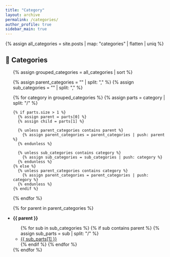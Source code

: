```yaml
---
title: "Category"
layout: archive
permalink: /categories/
author_profile: true
sidebar_main: true
---
```


{% assign all_categories = site.posts | map: "categories" | flatten | uniq %}

<h2>📌 Categories</h2>

<ul>
  {% assign grouped_categories = all_categories | sort %}
  
  {% assign parent_categories = "" | split: "," %}
  {% assign sub_categories = "" | split: "," %}
  
  {% for category in grouped_categories %}
    {% assign parts = category | split: "/" %}
    
    {% if parts.size > 1 %}
      {% assign parent = parts[0] %}
      {% assign child = parts[1] %}
      
      {% unless parent_categories contains parent %}
        {% assign parent_categories = parent_categories | push: parent %}
      {% endunless %}
      
      {% unless sub_categories contains category %}
        {% assign sub_categories = sub_categories | push: category %}
      {% endunless %}
    {% else %}
      {% unless parent_categories contains category %}
        {% assign parent_categories = parent_categories | push: category %}
      {% endunless %}
    {% endif %}
  {% endfor %}

  {% for parent in parent_categories %}
    <li><strong>{{ parent }}</strong></li>
    <ul>
      {% for sub in sub_categories %}
        {% if sub contains parent %}
          {% assign sub_parts = sub | split: "/" %}
          <li><a href="{{ site.baseurl }}/categories/{{ sub | slugify }}">{{ sub_parts[1] }}</a></li>
        {% endif %}
      {% endfor %}
    </ul>
  {% endfor %}
</ul>